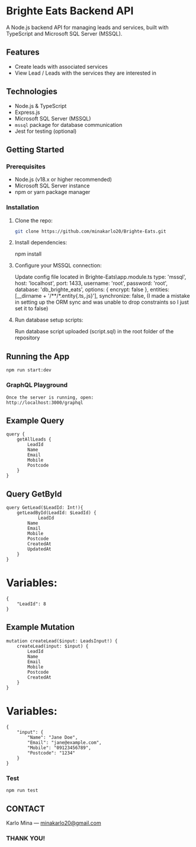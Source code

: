 # Brighte Eats Backend API

A Node.js backend API for managing leads and services, built with TypeScript and Microsoft SQL Server (MSSQL).

## Features
- Create leads with associated services
- View Lead / Leads with the services they are interested in

## Technologies
- Node.js & TypeScript
- Express.js
- Microsoft SQL Server (MSSQL)
- `mssql` package for database communication
- Jest for testing (optional)

## Getting Started

### Prerequisites

- Node.js (v18.x or higher recommended)
- Microsoft SQL Server instance
- npm or yarn package manager

### Installation

1. Clone the repo:

   ```bash
   git clone https://github.com/minakarlo20/Brighte-Eats.git

2. Install dependencies:

    npm install

3. Configure your MSSQL connection:

    Update config file located in Brighte-Eats\app.module.ts
      type: 'mssql',
      host: 'localhost',
      port: 1433,
      username: 'root',
      password: 'root',
      database: 'db_brighte_eats',
      options: { encrypt: false },
      entities: [__dirname + '/**/*.entity{.ts,.js}'],
      synchronize: false, (I made a mistake in setting up the ORM sync and was unable to drop constraints so I just set it to false)

4. Run database setup scripts:

    Run database script uploaded (script.sql) in the root folder of the repository

## Running the App

    npm run start:dev

### GraphQL Playground

    Once the server is running, open:
    http://localhost:3000/graphql
    
## Example Query
    query {
        getAllLeads {
            LeadId
            Name
            Email
            Mobile
            Postcode
        }
    }

## Query GetById
    query GetLead($LeadId: Int!){
        getLeadById(LeadId: $LeadId) {
                LeadId
            Name
            Email
            Mobile
            Postcode
            CreatedAt
            UpdatedAt
        }
    }
    
# Variables:
    {
        "LeadId": 8
    }

## Example Mutation
    mutation createLead($input: LeadsInput!) {
        createLead(input: $input) {
            LeadId
            Name
            Email
            Mobile
            Postcode
            CreatedAt
        }
    }

# Variables:
    {
        "input": {
            "Name": "Jane Doe",
            "Email": "jane@example.com",
            "Mobile": "09123456789",
            "Postcode": "1234"
        }
    }

### Test

    npm run test

## CONTACT

Karlo Mina — minakarlo20@gmail.com

### THANK YOU! ###